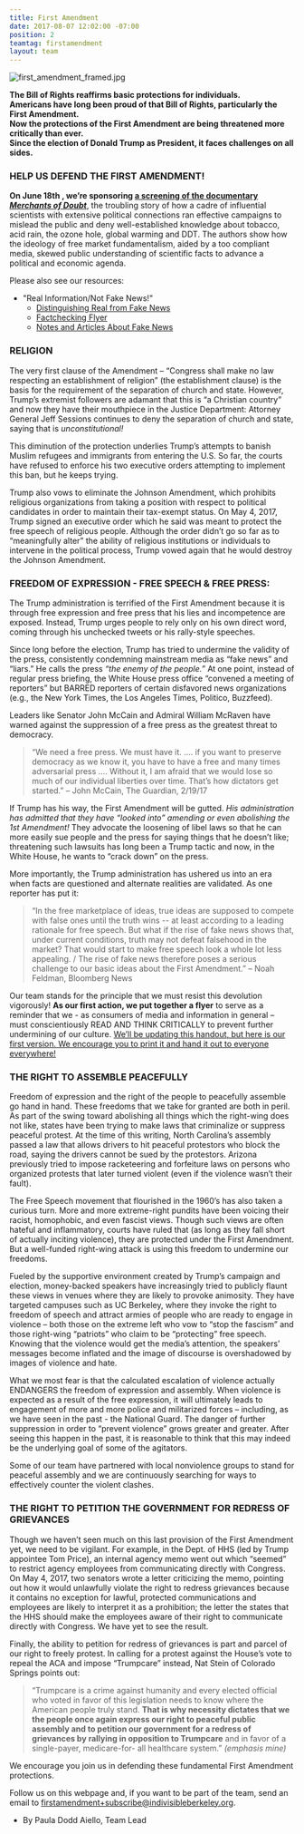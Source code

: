 ```yaml
---
title: First Amendment
date: 2017-08-07 12:02:00 -07:00
position: 2
teamtag: firstamendment
layout: team
---
```


![first_amendment_framed.jpg](/uploads/first_amendment_framed.jpg)

**The Bill of Rights reaffirms basic protections for individuals.**<br>
**Americans have long been proud of that Bill of Rights, particularly the First Amendment.**<br>
**Now the protections of the First Amendment are being threatened more critically than ever.**<br>
**Since the election of Donald Trump as President, it faces challenges on all sides.**

###  HELP US DEFEND THE FIRST AMENDMENT!

**On June 18th , we’re sponsoring [a screening of the documentary *Merchants of Doubt*][merchants]**, the troubling story of how a cadre of influential scientists with extensive political connections ran effective campaigns to mislead the public and deny well-established knowledge about tobacco, acid rain, the ozone hole, global warming and DDT. The authors show how the ideology of free market fundamentalism, aided by a too compliant media, skewed public understanding of scientific facts to advance a political and economic agenda.

Please also see our resources:

+ "Real Information/Not Fake News!"
  + [Distinguishing Real from Fake News][2]
  + [Factchecking Flyer][factcheck]
  + [Notes and Articles About Fake News][articles]

[articles]: /s/notes-articles-re-fake-news.docx
[factcheck]: /s/Factchecking-flyer.pdf
[2]: /s/Distinguishing-Real-From-Fake-News-shortened.docx
[merchants]: /events/2017/6/18/film-screening-merchants-of-doubt


### RELIGION

The very first clause of the Amendment – “Congress shall make no law respecting an establishment of religion” (the establishment clause) is the basis for the requirement of the separation of church and state. However, Trump’s extremist followers are adamant that this is “a Christian country” and now they have their mouthpiece in the Justice Department: Attorney General Jeff Sessions continues to deny the separation of church and state, saying that is _unconstitutional!_

This diminution of the protection underlies Trump’s attempts to banish Muslim refugees and immigrants from entering the U.S. So far, the courts have refused to enforce his two executive orders attempting to implement this ban, but he keeps trying.

Trump also vows to eliminate the Johnson Amendment, which prohibits religious organizations from taking a position with respect to political candidates in order to maintain their tax-exempt status. On May 4, 2017, Trump signed an executive order which he said was meant to protect the free speech of religious people. Although the order didn’t go so far as to “meaningfully alter” the ability of religious institutions or individuals to intervene in the political process, Trump vowed again that he would destroy the Johnson Amendment.

### FREEDOM OF EXPRESSION - FREE SPEECH & FREE PRESS:

The Trump administration is terrified of the First Amendment because it is through free expression and free press that his lies and incompetence are exposed. Instead, Trump urges people to rely only on his own direct word, coming through his unchecked tweets or his rally-style speeches.

Since long before the election, Trump has tried to undermine the validity of the press, consistently condemning mainstream media as “fake news” and “liars.” He calls the press _“the enemy of the people.”_ At one point, instead of regular press briefing, the White House press office “convened a meeting of reporters” but BARRED reporters of certain disfavored news organizations (e.g., the New York Times, the Los Angeles Times, Politico, Buzzfeed).

Leaders like Senator John McCain and Admiral William McRaven have warned against the suppression of a free press as the greatest threat to democracy.

> “We need a free press. We must have it. …. if you want to preserve democracy as we know it, you have to have a free and many times adversarial press …. Without it, I am afraid that we would lose so much of our individual liberties over time. That’s how dictators get started.” – John McCain, The Guardian, 2/19/17

If Trump has his way, the First Amendment will be gutted. _His administration has admitted that they have “looked into” amending or even abolishing the 1st Amendment!_ They advocate the loosening of libel laws so that he can more easily sue people and the press for saying things that he doesn’t like; threatening such lawsuits has long been a Trump tactic and now, in the White House, he wants to “crack down” on the press.

More importantly, the Trump administration has ushered us into an era when facts are questioned and alternate realities are validated. As one reporter has put it:

> “In the free marketplace of ideas, true ideas are supposed to compete with false ones until the truth wins -- at least according to a leading rationale for free speech. But what if the rise of fake news shows that, under current conditions, truth may not defeat falsehood in the market? That would start to make free speech look a whole lot less appealing. / The rise of fake news therefore poses a serious challenge to our basic ideas about the First Amendment.” – Noah Feldman, Bloomberg News

Our team stands for the principle that we must resist this devolution vigorously! **As our first action, we put together a flyer** to serve as a reminder that we - as consumers of media and information in general – must conscientiously READ AND THINK CRITICALLY to prevent further undermining of our culture. [We’ll be updating this handout, but here is our first version. We encourage you to print it and hand it out to everyone everywhere!][factcheck]

### THE RIGHT TO ASSEMBLE PEACEFULLY

Freedom of expression and the right of the people to peacefully assemble go hand in hand. These freedoms that we take for granted are both in peril. As part of the swing toward abolishing all things which the right-wing does not like, states have been trying to make laws that criminalize or suppress peaceful protest. At the time of this writing, North Carolina’s assembly passed a law that allows drivers to hit peaceful protestors who block the road, saying the drivers cannot be sued by the protestors. Arizona previously tried to impose racketeering and forfeiture laws on persons who organized protests that later turned violent (even if the violence wasn’t their fault).

The Free Speech movement that flourished in the 1960’s has also taken a curious turn. More and more extreme-right pundits have been voicing their racist, homophobic, and even fascist views. Though such views are often hateful and inflammatory, courts have ruled that (as long as they fall short of actually inciting violence), they are protected under the First Amendment. But a well-funded right-wing attack is using this freedom to undermine our freedoms.

Fueled by the supportive environment created by Trump’s campaign and election, money-backed speakers have increasingly tried to publicly flaunt these views in venues where they are likely to provoke animosity. They have targeted campuses such as UC Berkeley, where they invoke the right to freedom of speech and attract armies of people who are ready to engage in violence – both those on the extreme left who vow to “stop the fascism” and those right-wing “patriots” who claim to be “protecting” free speech. Knowing that the violence would get the media’s attention, the speakers’ messages become inflated and the image of discourse is overshadowed by images of violence and hate.

What we most fear is that the calculated escalation of violence actually ENDANGERS the freedom of expression and assembly. When violence is expected as a result of the free expression, it will ultimately leads to engagement of more and more police and militarized forces – including, as we have seen in the past - the National Guard. The danger of further suppression in order to “prevent violence” grows greater and greater. After seeing this happen in the past, it is reasonable to think that this may indeed be the underlying goal of some of the agitators.

Some of our team have partnered with local nonviolence groups to stand for peaceful assembly and we are continuously searching for ways to effectively counter the violent clashes.

### THE RIGHT TO PETITION THE GOVERNMENT FOR REDRESS OF GRIEVANCES

Though we haven’t seen much on this last provision of the First Amendment yet, we need to be vigilant. For example, in the Dept. of HHS (led by Trump appointee Tom Price), an internal agency memo went out which “seemed” to restrict agency employees from communicating directly with Congress. On May 4, 2017, two senators wrote a letter criticizing the memo, pointing out how it would unlawfully violate the right to redress grievances because it contains no exception for lawful, protected communications and employees are likely to interpret it as a prohibition; the letter the states that the HHS should make the employees aware of their right to communicate directly with Congress. We have yet to see the result.

Finally, the ability to petition for redress of grievances is part and parcel of our right to freely protest. In calling for a protest against the House’s vote to repeal the ACA and impose “Trumpcare” instead, Nat Stein of Colorado Springs points out:

> “Trumpcare is a crime against humanity and every elected official who voted in favor of this legislation needs to know where the American people truly stand. **That is why necessity dictates that we the people once again express our right to peaceful public assembly and to petition our government for a redress of grievances by rallying in opposition to Trumpcare** and in favor of a single-payer, medicare-for- all healthcare system.” *(emphasis mine)*

We encourage you join us in defending these fundamental First Amendment protections.

Follow us on this webpage and, if you want to be part of the team, send an email to [firstamendment+subscribe@indivisibleberkeley.org](mailto:firstamendment+subscribe@indivisibleberkeley.org).

- By Paula Dodd Aiello, Team Lead
